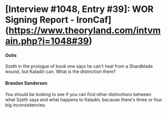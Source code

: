 # [Interview #1048, Entry #39]: WOR Signing Report - IronCaf](https://www.theoryland.com/intvmain.php?i=1048#39)

#### Outis

Szeth in the prologue of book one says he can't heal from a Shardblade wound, but Kaladin can. What is the distinction there?

#### Brandon Sanderson

You should be looking to see if you can find other distinctions between what Szeth says and what happens to Kaladin, because there's three or four big inconsistencies.

